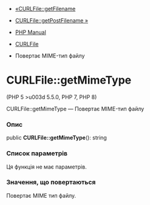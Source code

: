 - [«CURLFile::getFilename](curlfile.getfilename.md)
- [CURLFile::getPostFilename »](curlfile.getpostfilename.md)

- [PHP Manual](index.md)
- [CURLFile](class.curlfile.md)
- Повертає MIME-тип файлу

# CURLFile::getMimeType

(PHP 5 \>u003d 5.5.0, PHP 7, PHP 8)

CURLFile::getMimeType — Повертає MIME-тип файлу

### Опис

public **CURLFile::getMimeType**(): string

### Список параметрів

Ця функція не має параметрів.

### Значення, що повертаються

Повертає MIME тип файлу.
